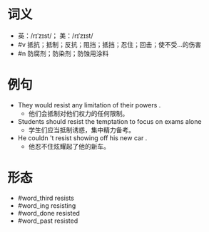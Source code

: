 # 词义
- 英：/rɪˈzɪst/； 美：/rɪˈzɪst/
- #v 抵抗；抵制；反抗；阻挡；抵挡；忍住；回击；使不受…的伤害
- #n 防腐剂；防染剂；防蚀用涂料
# 例句
- They would resist any limitation of their powers .
	- 他们会抵制对他们权力的任何限制。
- Students should resist the temptation to focus on exams alone
	- 学生们应当抵制诱惑，集中精力备考。
- He couldn 't resist showing off his new car .
	- 他忍不住炫耀起了他的新车。
# 形态
- #word_third resists
- #word_ing resisting
- #word_done resisted
- #word_past resisted
